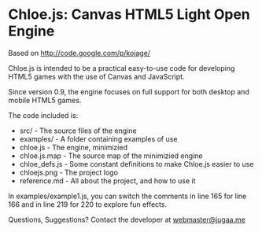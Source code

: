 # Chloe.js: Canvas HTML5 Light Open Engine #

Based on http://code.google.com/p/kojage/

Chloe.js is intended to be a practical easy-to-use code for developing HTML5 games with the use of Canvas and JavaScript.

Since version 0.9, the engine focuses on full support for both desktop and mobile HTML5 games.

The code included is:
 * src/				- The source files of the engine
 * examples/		- A folder containing examples of use
 * chloe.js 		- The engine, minimizied
 * chloe.js.map 	- The source map of the minimizied engine
 * chloe_defs.js 	- Some constant definitions to make Chloe.js easier to use
 * chloejs.png		- The project logo
 * reference.md		- All about the project, and how to use it

In examples/example1.js, you can switch the comments in line 165 for line 166 and in line 219 for 220 to explore fun effects.

Questions, Suggestions?
Contact the developer at webmaster@jugaa.me
